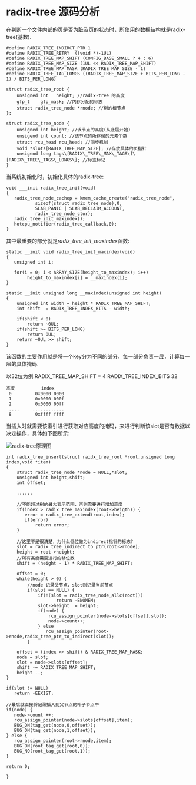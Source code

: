 radix-tree 源码分析
================

在判断一个文件内部的页是否为脏及页的状态时，所使用的数据结构就是radix-tree(基数).

    #define RADIX_TREE_INDIRCT_PTR 1
    #define RADIX_TREE_RETRY  ((void *)-1UL)
    #define RADIX_TREE_MAP_SHIFT (CONFIG_BASE_SMALL ? 4 : 6)
    #define RADIX_TREE_MAP_SIZE (1UL << RADIX_TREE_MAP_SHIFT)
    #define RADIX_TREE_MAP_MASK (RADIX_TREE_MAP_SIZE - 1)
    #define RADIX_TREE_TAG_LONGS ((RADIX_TREE_MAP_SIZE + BITS_PER_LONG - 1) / BITS_PER_LONG)
    
    struct radix_tree_root {
        unsigned int   height; //radix-tree 的高度
        gfp_t    gfp_mask; //内存分配的标志
        struct radix_tree_node *rnode; //树的根节点
    };
    
    struct radix_tree_node {
        unsigned int height; //该节点的高度(从底层开始)
        unsigend int count; //该节点的所存储的元素个数
        struct rcu_head rcu_head; //同步机制
        void *slots[RADIX_TREE_MAP_SIZE]; //存放具体的页指针
        unsigend long tags\[RADIX\_TREE\_MAX\_TAGS\]\[RADIX\_TREE\_TAGS\_LONGS\]; //标签标记
    }
    
当系统初始化时，初始化具体的radix-tree:

    void ___init radix_tree_init(void) 
    {
       radix_tree_node_cachep = kmem_cache_create("radix_tree_node",
               sizeof(struct radix_tree_node),0,
               SLAB_PANIC | SLAB_RECLAIM_ACCOUNT,
               radix_tree_node_ctor);
       radix_tree_init_maxindex();
       hotcpu_notifier(radix_tree_callback,0);
    }

其中最重要的部分就是*radix_tree_init_maxindex*函数:

    static __init void radix_tree_init_maxindex(void)
    {
       unsigned int i;
       
       for(i = 0; i < ARRAY_SIZE(height_to_maxindex); i++)
            height_to_maxindex[i] = __maxindex(i);
    }
    
    static __init unsigned long __maxindex(unsigned int height)
    {
        unsigned int width = height * RADIX_TREE_MAP_SHIFT;
        int shift  = RADIX_TREE_INDEX_BITS - width;
        
        if(shift < 0)
            return ~0UL;
        if(shift >= BITS_PER_LONG)
            return 0UL;
        return ~0UL >> shift;
    }
    
该函数的主要作用就是将一个key分为不同的部分，每一部分负责一层，计算每一层的具体掩码.

以32位为例:RADIX\_TREE\_MAP\_SHIFT = 4  RADIX\_TREE\_INDEX\_BITS 32

    高度          index      
     0         0x0000 0000   
     1         0x0000 000f   
     2         0x0000 00ff   
     ....     ............   
     8         0xffff ffff  


 当插入时就需要该索引进行获取对应高度的掩码，来进行判断该slot是否有数据以决定操作，具体如下图所示:
 
 ![radix-tree原理图](http://lwn.net/images/ns/kernel/radix-tree-2.png)

    int radix_tree_insert(struct raidx_tree_root *root,unsigned long index,void *item)
    {
        struct radix_tree_node *node = NULL,*slot;
        unsigned int height,shift;
        int offset;
        
        ......
        
        //不能超过树的最大表示范围，否则需要进行增加高度
        if(index > radix_tree_maxindex(root->heigth)) {
           error = radix_tree_extend(root,index);
           if(error)
               return error;
        }
        
        //这里不是很清楚，为什么低位做为indirect指针的标志?
        slot = radix_tree_indirect_to_ptr(root->rnode); 
        height = root->height;
        //所有高度需要进行的移位数
        shift = (height - 1) * RADIX_TREE_MAP_SHIFT;
        
        offset = 0;
        while(height > 0) {
            //node 记录父节点，slot则记录当前节点
            if(slot == NULL) {
                if(!(slot = radix_tree_node_allc(root)))
                       return -ENOMEM;
                slot->height  = height;
                if(node) {
                    rcu_assign_pointer(node->slots[offset],slot);
                    node->count++;
                } else
                   rcu_assign_pointer(root->rnode,radix_tree_ptr_to_indirect(slot));
            }
        
        offset = (index >> shift) & RADIX_TREE_MAP_MASK;
        node = slot;
        slot = node->slots[offset];
        shift -= RADIX_TREE_MAP_SHIFT;
        height --;
    }
    
    if(slot != NULL)
       return -EEXIST;
    
    //最后就直接将记录插入到父节点的叶子节点中
    if(node) {
       node->count ++;
       rcu_assign_pointer(node->slots[offset],item);
       BUG_ON(tag_get(node,0,offset));
       BUG_ON(tag_get(node,1,offset));
    } else {
       rcu_assign_pointer(root->rnode,item);
       BUG_ON(root_tag_get(root,0));
       BUG_NO(root_tag_get(root,1));
    }
    
    return 0;
    
    }
